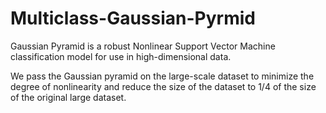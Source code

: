 # Multiclass-Gaussian-Pyrmid
Gaussian Pyramid is a robust Nonlinear Support Vector Machine classification model for use in high-dimensional data. 

We pass the Gaussian pyramid on the large-scale dataset to minimize the degree of nonlinearity and reduce the size of the dataset to 1/4 of the size of the original large dataset. 
